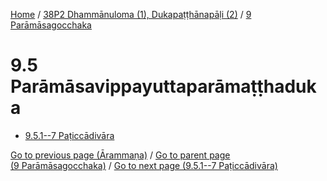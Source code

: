 
[Home](/) / [38P2 Dhammānuloma (1), Dukapaṭṭhānapāḷi (2)](...md) / [9 Parāmāsagocchaka](../38P2/9.md)

# 9.5 Parāmāsavippayuttaparāmaṭṭhaduka

* [9.5.1--7 Paṭiccādivāra](9.5/9.5.1--7.md)

[Go to previous page (Ārammaṇa)](9.4/9.4.7/9.4.7.1--4/9.4.7.1--4.1/Arammana.md) / [Go to parent page (9 Parāmāsagocchaka)](../38P2/9.md) / [Go to next page (9.5.1--7 Paṭiccādivāra)](9.5/9.5.1--7.md)



